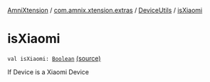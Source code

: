 [AmniXtension](../../index.md) / [com.amnix.xtension.extras](../index.md) / [DeviceUtils](index.md) / [isXiaomi](./is-xiaomi.md)

# isXiaomi

`val isXiaomi: `[`Boolean`](https://kotlinlang.org/api/latest/jvm/stdlib/kotlin/-boolean/index.html) [(source)](https://github.com/AmniX/AmniXTension/tree/master/AmniXtension/src/main/java/com/amnix/xtension/extras/DeviceUtils.kt#L72)

If Device is a Xiaomi Device

